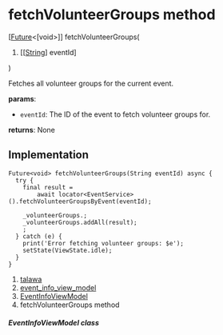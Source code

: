 
<div>

# fetchVolunteerGroups method

</div>


[[Future](https://api.flutter.dev/flutter/dart-core/Future-class.html)\<[void\>]]
fetchVolunteerGroups(

1.  [[[String](https://api.flutter.dev/flutter/dart-core/String-class.html)]
    eventId]

)



Fetches all volunteer groups for the current event.

**params**:

-   `eventId`: The ID of the event to fetch volunteer groups for.

**returns**: None



## Implementation

``` language-dart
Future<void> fetchVolunteerGroups(String eventId) async {
  try {
    final result =
        await locator<EventService>().fetchVolunteerGroupsByEvent(eventId);

    _volunteerGroups.;
    _volunteerGroups.addAll(result);
    ;
  } catch (e) {
    print('Error fetching volunteer groups: $e');
    setState(ViewState.idle);
  }
}
```







1.  [talawa](../../index.html)
2.  [event_info_view_model](../../view_model_after_auth_view_models_event_view_models_event_info_view_model/)
3.  [EventInfoViewModel](../../view_model_after_auth_view_models_event_view_models_event_info_view_model/EventInfoViewModel-class.html)
4.  fetchVolunteerGroups method

##### EventInfoViewModel class







